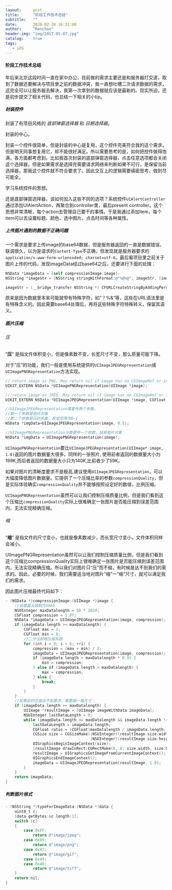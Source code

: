 ```yaml
---
layout:     post
title:      "阶段工作技术总结"
subtitle:   ""
date:       2020-02-20 16:31:00
author:     "Renchao"
header-img: "img/2017.05.07.jpg"
catalog:    true
tags: 
   - iOS
---
```


#### 阶段工作技术总结

年后来北京这段时间一直在家中办公，目前做的需求主要还是和服务器打交道，取到了数据还要解决与项目里之前的数据冲突，我一直想吐槽二次请求数据的需求，这完全可以让服务器去解决，我第一次拿到的数据就应该是最新的。现实所迫，还是初步提交了相关代码，也总结一下相关的小tip。

##### 封装控件

封装了有项目风格的 *底部弹窗选择器* 和 *日期选择器*。

封装的中心。

封装一个控件很简单，但是封装的中心是复用，这个控件完美符合我的这个需求，但是明天同事想复用它，却不能很好满足。所以需要思考的是，如何把控件做得饱满，各方面都考虑到。比如我首次封装的底部弹窗选择器，点击任意选项都会关闭这个选择器，但是如果需求是选择完需要请求网络来判断如果不可行，是保留当前选择器，那我这个控件就不符合要求了。因此交互上的逻辑需要缜密思考，做到尽可能全。

学习系统控件的思想。

还是底部弹窗选择器，该如何加入这些不同的选项？系统控件`UIAlertController`通过添加UIAlertAction，再聚合到controller里，最后present controller。这个思想非常清晰，每个action去管理自己要干的事情。于是我通过添加item，每个item可以去设置标题、颜色、选中图片、点击时间等各种属性。

##### 上传图片遇到的数据不正确问题

一个需求是要求上传image的base64数据，但是服务器返回的一直是数据错误。联调很久，以为是请求的`Content-Type`不正确，但发现就是服务器要求的`application/x-www-form-urlencoded; charset=utf-8`。最后看项目里之前关于图片上传的代码，发现imageData经过base64之后，还要进行下面的处理：

```objective-c
NSData *imageData = [self compressionImage:image];
NSString *imageStr = [NSString stringWithFormat:@"%@%@", imageStr, [imageData base64EncodedStringWithOptions:0]];

imageStr = (__bridge_transfer NSString *) CFURLCreateStringByAddingPercentEscapes(kCFAllocatorDefault, (CFStringRef)imageStr, NULL,  CFSTR(":/?#[]@!$&’()*+,;="), kCFStringEncodingUTF8);
```

原来是因为数据里本来可能就带有特殊字符，如“？%&”等，这些在URL语法里是有特殊含义的。因此需要base64处理后，再将这些特殊字符特殊转义，保留其语义。

##### 图片压缩

###### 压

“**压**” 是指文件体积变小，但是像素数不变，长宽尺寸不变，那么质量可能下降。

对于“压”的功能，我们一般是使用系统提供的`UIImageJPEGRepresentation`或`UIImagePNGRepresentation`方法实现。

```objective-c
// return image as PNG. May return nil if image has no CGImageRef or invalid bitmap format
UIKIT_EXTERN NSData *UIImagePNGRepresentation(UIImage *image); 

// return image as JPEG. May return nil if image has no CGImageRef or invalid bitmap format. compression is 0(most)..1(least)                              
UIKIT_EXTERN NSData *UIImageJPEGRepresentation(UIImage *image, CGFloat compressionQuality); 

//UIImageJPEGRepresentation需要传两个参数，
//第一个参数是图片对象
//第二个参数是压的系数，其值范围为0~1
NSData *imgData=UIImageJPEGRepresentation(image, 0.5);

//UIImagePNGRepresentation只需要传一个参数，就是图片对象
NSData *imgData = UIImagePNGRepresentation(image);
```

`UIImagePNGRepresentation`要比`UIImageJPEGRepresentation(UIImage* image, 1.0)`返回的图片数据量大很多。同样的一张照片, 使用前者返回的数据量大小为199K,而后者返回的数据量大小只为140K,比前者少了59K。

如果对图片的清晰度要求不是极高,建议使用`UIImageJPEGRepresentation`，可以大幅度降低图片数据量。它提供了一个压缩比率的参数`compressionQuality`，但是实际体验确实`compressionQuality`并不能够按照设定好的数值，比例压缩。

`UIImagePNGRepresentation`虽然可以让我们控制压缩质量比例，但是我们看到这个压缩比`compressionQuality`实际上很难确定一张图片是否能压缩到误差范围内，无法实现精确压缩。

###### 缩

“**缩**” 是指文件的尺寸变小，也就是像素数减少，而长宽尺寸变小，文件体积同样会减小。

UIImagePNGRepresentation虽然可以让我们控制压缩质量比例，但是我们看到这个压缩比compressionQuality实际上很难确定一张图片是否能压缩到误差范围内，无法实现精确压缩。所以我们对图片只“压”而不缩，有时候是达不到我们的需求的。因此，必要的时候，我们需要适当地对图片“缩”一“缩“尺寸，就可以满足我们的需求。

因此图片压缩最终代码如下：

```objective-c
- (NSData *)compressionImage:(UIImage *)image {
    //设置最大限制为50kb
    NSUInteger maxDatalength = 50 * 1024;
    CGFloat compression = 1.0f;
    NSData *imageData = UIImageJPEGRepresentation(image, compression);
    if (imageData.length >= maxDatalength) {
        CGFloat max = 1;
        CGFloat min = 0;
        //二分法获取压缩系数
        for (int i = 0; i < 6; ++i) {
            compression = (max + min) / 2;
            imageData = UIImageJPEGRepresentation(image, compression);
            if (imageData.length < maxDatalength * 0.9) {
                min = compression;
            } else if (imageData.length > maxDatalength) {
                max = compression;
            } else {
                break;
            }
        }
    }
    //如果此时还是达不到要求，需要缩一缩尺寸
    if (imageData.length >= maxDatalength) {
        UIImage *resultImage = [UIImage imageWithData:imageData];
        NSUInteger lastDataLength = 0;
        while (imageData.length >= maxDatalength && imageData.length != lastDataLength) {
            lastDataLength = imageData.length;
            CGFloat ratio = (CGFloat)maxDatalength / imageData.length;
            CGSize size = CGSizeMake((NSUInteger)(resultImage.size.width * sqrtf(ratio)),
                                     (NSUInteger)(resultImage.size.height * sqrtf(ratio)));
            UIGraphicsBeginImageContext(size);
            [resultImage drawInRect:CGRectMake(0, 0, size.width, size.height)];
            resultImage = UIGraphicsGetImageFromCurrentImageContext();
            UIGraphicsEndImageContext();
            imageData = UIImageJPEGRepresentation(resultImage, 1.0);
        }
    }
    return imageData;
}
```

##### 判断图片格式

```objective-c
- (NSString *)typeForImageData:(NSData *)data {
    uint8_t c;
    [data getBytes:&c length:1];
    switch (c)
    {
        case 0xFF:
            return @"image/jpeg";
        case 0x89:
            return @"image/png";
        case 0x47:
            return @"image/gif";
        case 0x49:
        case 0x4D:
            return @"image/tiff";
    }
    return nil;
}
```



##### 


